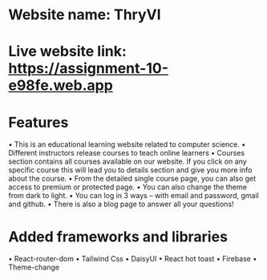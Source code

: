 # Website name: ThryVI

# Live website link: https://assignment-10-e98fe.web.app

# Features

• This is an educational learning website related to computer science.
• Different instructors release courses to teach online learners
• Courses section contains all courses available on our website. If you click on any specific course this will lead you to details section and give you more info about the course.
• From the detailed single course page, you can also get access to premium or protected page.
• You can also change the theme from dark to light.
• You can log in 3 ways – with email and password, gmail and github.
• There is also a blog page to answer all your questions!

# Added frameworks and libraries

• React-router-dom
• Tailwind Css
• DaisyUI
• React hot toast
• Firebase
• Theme-change

